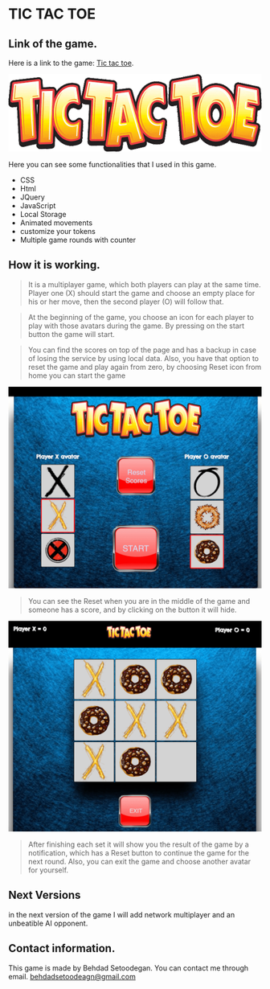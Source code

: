 # TIC TAC TOE


## Link of the game.
Here is a link to the game: [Tic tac toe](https://behdadset.github.io/project0/).

![tictactoe](images/tic-tac-toe.gif)

Here you can see some functionalities that I used in this game.

- CSS
- Html
- JQuery
- JavaScript
- Local Storage
- Animated movements
- customize your tokens
- Multiple game rounds with counter



## How it is working.
> It is a multiplayer game, which both players can play at the same time. Player one (X) should start the game and choose an empty place for his or her move, then the second player (O) will follow that.

> At the beginning of the game, you choose an icon for each player to play with those avatars during the game. By pressing on the start button the game will start.

> You can find the scores on top of the page and has a backup in case of losing the service by using local data. Also, you have that option to reset the game and play again from zero, by choosing Reset icon from home you can start the game

![tictactoe](images/page1.png)

> You can see the Reset when you are in the middle of the game and someone has a score, and by clicking on the button it will hide. 



![tictactoe](images/page2.png)

> After finishing each set it will show you the result of the game by a notification, which has a Reset button to continue the game for the next round. Also, you can exit the game and choose another avatar for yourself.



## Next Versions
in the next version of the game I will add network multiplayer and an unbeatible AI opponent.



## Contact information.
This game is made by Behdad Setoodegan. You can contact me through email.
behdadsetoodeagn@gmail.com

